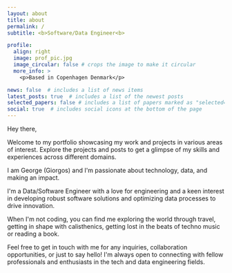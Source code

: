 ```yaml
---
layout: about
title: about
permalink: /
subtitle: <b>Software/Data Engineer<b>

profile:
  align: right
  image: prof_pic.jpg
  image_circular: false # crops the image to make it circular
  more_info: >
    <p>Based in Copenhagen Denmark</p>

news: false  # includes a list of news items
latest_posts: true  # includes a list of the newest posts
selected_papers: false # includes a list of papers marked as "selected={true}"
social: true  # includes social icons at the bottom of the page
---
```

Hey there,

Welcome to my portfolio showcasing my work and projects in various areas of interest. Explore the projects and posts to get a glimpse of my skills and experiences across different domains.

I am George (Giorgos) and I'm passionate about technology, data, and making an impact.

I'm a Data/Software Engineer with a love for engineering and a keen interest in developing robust software solutions and optimizing data processes to drive innovation.

When I'm not coding, you can find me exploring the world through travel, getting in shape with calisthenics, getting lost in the beats of techno music or reading a book.

Feel free to get in touch with me for any inquiries, collaboration opportunities, or just to say hello! I'm always open to connecting with fellow professionals and enthusiasts in the tech and data engineering fields.